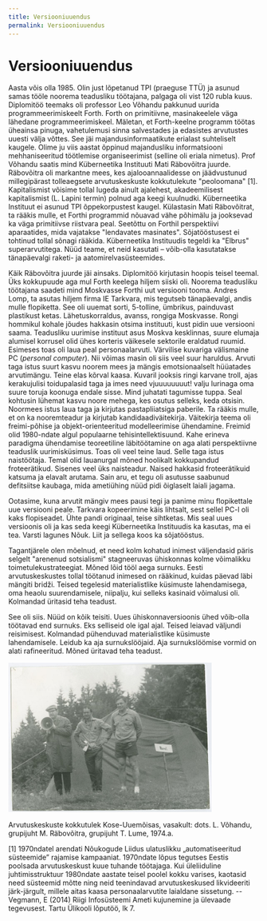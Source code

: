 ```yaml
---
title: Versiooniuuendus
permalink: Versiooniuuendus
---
```


# Versiooniuuendus

Aasta võis olla 1985. Olin just lõpetanud TPI (praeguse TTÜ) ja asunud samas tööle noorema teadusliku töötajana, palgaga oli vist 120 rubla kuus. Diplomitöö teemaks oli professor Leo Võhandu pakkunud uurida programmeerimiskeelt Forth. Forth on primitiivne, masinakeelele väga lähedane programmeerimiskeel. Mäletan, et Forth-keelne programm töötas üheainsa pinuga, vahetulemusi sinna salvestades ja edasistes arvutustes uuesti välja võttes. See jäi majandusinformaatikute erialast suhteliselt kaugele. Olime ju viis aastat õppinud majandusliku informatsiooni mehhaniseeritud töötlemise organiseerimist (selline oli eriala nimetus). Prof Võhandu saatis mind Küberneetika Instituuti Mati Räbovõitra juurde. Räbovõitra oli markantne mees, kes ajalooannaalidesse on jäädvustunud millegipärast tolleaegsete arvutuskeskuste kokkutulekute "peoloomana" [1]. Kapitalismist võisime tollal lugeda ainult ajalehest, akadeemilisest kapitalismist (L. Lapini termin) polnud aga keegi kuulnudki. Küberneetika Instituut ei asunud TPI õppekorpustest kaugel. Külastasin Mati Räbovõitrat, ta rääkis mulle, et Forthi programmid nõuavad vähe põhimälu ja jooksevad ka väga primitiivse riistvara peal. Seetõttu on Forthil perspektiivi aparaatides, mida vajatakse "lendavates masinates". Sõjatööstusest ei tohtinud tollal sõnagi rääkida. Küberneetika Instituudis tegeldi ka "Elbrus" superarvutitega. Nüüd teame, et neid kasutati – võib-olla kasutatakse tänapäevalgi raketi- ja aatomirelvasüsteemides.

Käik Räbovõitra juurde jäi ainsaks. Diplomitöö kirjutasin hoopis teisel teemal. Üks kokkupuude aga mul Forth keelega hiljem siiski oli. Noorema teadusliku töötajana saadeti mind Moskvasse Forthi uut versiooni tooma. Andres Lomp, ta asutas hiljem firma IE Tarkvara, mis tegutseb tänapäevalgi, andis mulle flopiketta. See oli uuemat sorti, 5-tolline, ümbrikus, painduvast plastikust ketas. Lähetuskorraldus, avanss, rongiga Moskvasse. Rongi hommikul kohale jõudes hakkasin otsima instituuti, kust pidin uue versiooni saama.  Teadusliku uurimise instituut asus Moskva kesklinnas, suure elumaja alumisel korrusel olid  ühes korteris väikesele sektorile eraldatud ruumid. Esimeses toas oli laua peal personaalarvuti. Värvilise kuvariga välismaine PC (_personal computer_). Nii võimas masin oli siis veel suur haruldus. Arvuti taga istus suurt kasvu noorem mees ja mängis emotsionaalselt hüüatades arvutimängu. Teine elas kõrval kaasa. Kuvaril jooksis ringi  karvane troll, ajas kerakujulisi toidupalasid taga ja imes need vjuuuuuuuut! valju lurinaga oma suure toruja koonuga endale sisse. Mind juhatati tagumisse tuppa. Seal kohtusin lühemat kasvu noore mehega, kes osutus selleks, keda otsisin. Noormees istus laua taga ja kirjutas pastapliiatsiga paberile. Ta rääkis mulle, et on ka nooremteadur ja kirjutab kandidaadiväitekirja. Väitekirja teema oli freimi-põhise ja objekt-orienteeritud modelleerimise ühendamine. Freimid olid 1980-ndate algul populaarne tehisintellektisuund. Kahe erineva paradigma ühendamise teoreetiline läbitöötamine on aga alati perspektiivne teaduslik uurimisküsimus. Toas oli veel teine laud. Selle taga istus naistöötaja. Temal olid lauanurgal mõned hoolikalt kokkupandud froteerätikud. Sisenes veel üks naisteadur. Naised hakkasid froteerätikuid katsuma ja elavalt arutama. Sain aru, et tegu oli asutusse saabunud defitsiitse kaubaga, mida ametiühing nüüd pidi õiglaselt laiali jagama.

Ootasime, kuna arvutit mängiv mees pausi tegi ja panime minu flopikettale uue versiooni peale. Tarkvara kopeerimine käis lihtsalt, sest sellel PC-l oli kaks flopiseadet. Ühte pandi originaal, teise sihtketas. Mis seal uues versioonis oli ja kas seda keegi Küberneetika Instituudis ka kasutas, ma ei tea. Varsti lagunes Nõuk. Liit ja sellega koos ka sõjatööstus.

Tagantjärele olen mõelnud, et need kolm kohatud inimest väljendasid päris selgelt "arenenud sotsialismi" stagneeruvas ühiskonnas kolme võimalikku toimetulekustrateegiat. Mõned lõid tööl aega surnuks. Eesti arvutuskeskustes tollal töötanud inimesed on rääkinud, kuidas päevad läbi mängiti bridži. Teised tegelesid materialistlike küsimuste lahendamisega, oma heaolu suurendamisele, niipalju, kui selleks kasinaid võimalusi oli. Kolmandad üritasid teha teadust.

See oli siis. Nüüd on kõik teisiti. Uues ühiskonnaversioonis ühed võib-olla töötavad end surnuks. Eks selliseid ole igal ajal. Teised leiavad väljundi reisimisest. Kolmandad pühenduvad materialistlike küsimuste lahendamisele. Leidub ka aja surnukslööjaid. Aja surnukslöömise vormid on alati rafineeritud. Mõned üritavad teha teadust. 

![](img/Kokkutulek.PNG)

Arvutuskeskuste kokkutulek Kose-Uuemõisas, vasakult: dots. L. Võhandu, grupijuht M. Räbovõitra, grupijuht T. Lume, 1974.a.

[1] 1970ndatel   arendati   Nõukogude   Liidus   ulatuslikku   „automatiseeritud   süsteemide”  rajamise kampaaniat. 1970ndate lõpus tegutses Eestis poolsada arvutuskeskust kuue tuhande töötajaga. Kui üleliiduline juhtimisstruktuur 1980ndate aastate teisel poolel kokku varises, kaotasid need süsteemid mõtte ning neid teenindavad  arvutuskeskused likvideeriti   järk-järgult, millele aitas kaasa personaalarvutite laialdane sissetung. -- Vegmann, E (2014) Riigi Infosüsteemi Ameti kujunemine ja ülevaade tegevusest. Tartu Ülikooli lõputöö, lk 7. 
